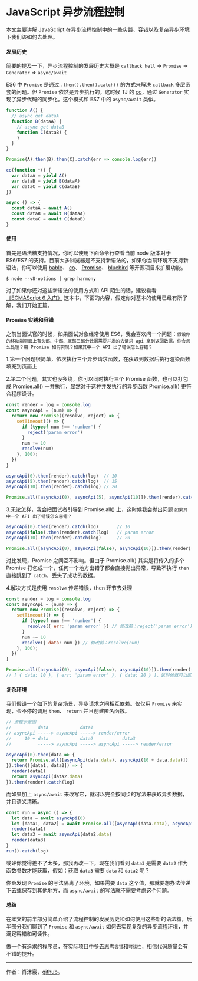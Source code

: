 # JavaScript 异步流程控制

本文主要讲解 JavaScript 在异步流程控制中的一些实践、容错以及复杂异步环境下我们该如何去处理。

#### 发展历史

简要的提及一下，异步流程控制的发展历史大概是 `callback hell` => `Promise` => `Generator` => `async/await`

ES6 中 `Promise` 是通过 `.then().then().catch()` 的方式来解决 `callback` 多层嵌套的问题。但 `Promise` 依然是异步执行的，这时候 TJ 的 [co](https://github.com/tj/co)，通过 `Generator` 实现了异步代码的同步化。这个模式和 ES7 中的 `async/await` 类似。

``` javascript
function A() {
  // async get dataA
  function B(dataA) {
    // async get dataB
    function C(dataB) {
    }
  }
}

Promise(A).then(B).then(C).catch(err => console.log(err))

co(function *() {
  var dataA = yield A()
  var dataB = yield B(dataA)
  var dataC = yield C(dataB)
})

async () => {
  const dataA = await A()
  const dataB = await B(dataA)
  const dataC = await C(dataB)
}
```

#### 使用

首先是语法糖支持情况，你可以使用下面命令行查看当前 node 版本对于 ES6/ES7 的支持。目前大多浏览器是不支持新语法的，如果你当前环境不支持新语法，你可以使用 [bable](https://github.com/babel/babel)、 [co](https://github.com/tj/co)、 [Promise](https://github.com/then/promise)、 [bluebird](https://github.com/petkaantonov/bluebird) 等开源项目来扩展功能。

`$ node --v8-options | grep harmony`

对了如果你还对这些新语法的使用方式和 API 陌生的话，建议看看 [《ECMAScript 6 入门》](http://es6.ruanyifeng.com/#README) 这本书，下面的内容，假定你对基本的使用已经有所了解，我们开始正篇。


#### Promise 实践和容错

之前当面试官的时候，如果面试对象经常使用 ES6，我会喜欢问一个问题：`假设你的移动端页面上有头部、中部、底部三部分数据需要并发的去请求 api 拿到返回数据，你会怎么处理？用 Promise 如何实现？如果其中一个 API 出了错误怎么容错？`

1.第一个问题很简单，依次执行三个异步请求函数，在获取到数据后执行渲染函数填充到页面上

2.第二个问题，其实也没多绕，你可以同时执行三个 Promise 函数，也可以打包成 Promise.all() 一并执行，显然对于这种并发执行的异步函数 Promise.all() 更符合程序设计。

``` javascript
const render = log = console.log
const asyncApi = (num) => {
  return new Promise((resolve, reject) => {
    setTimeout(() => {
      if (typeof num !== 'number') {
        reject('param error')
      }
      num += 10
      resolve(num)
    }, 100);
  })
}

asyncApi(0).then(render).catch(log)  // 10
asyncApi(5).then(render).catch(log)  // 15
asyncApi(10).then(render).catch(log) // 20

Promise.all([asyncApi(0), asyncApi(5), asyncApi(10)]).then(render).catch(log) // [ 10, 15, 20 ]
```

3.无论怎样，我会把面试者引导到 Promise.all() 上，这时候我会抛出问题 `如果其中一个 API 出了错误怎么容错？`

``` javascript
asyncApi(0).then(render).catch(log)       // 10
asyncApi(false).then(render).catch(log)   // param error
asyncApi(10).then(render).catch(log)      // 20

Promise.all([asyncApi(0), asyncApi(false), asyncApi(10)]).then(render).catch(log) // param error
```

对比发现，Promise 之间互不影响。但由于 Promise.all() 其实是将传入的多个 Promise 打包成一个，任何一个地方出错了都会直接抛出异常，导致不执行 `then` 直接跳到了 `catch`，丢失了成功的数据。

4.解决方式是使用 `resolve` 传递错误，then 环节去处理

```javascript
const render = log = console.log
const asyncApi = (num) => {
  return new Promise((resolve, reject) => {
    setTimeout(() => {
      if (typeof num !== 'number') {
        resolve({ err: 'param error' }) // 修改前：reject('param error')
      }
      num += 10
      resolve({ data: num }) // 修改前：resolve(num)
    }, 100);
  })
}

Promise.all([asyncApi(0), asyncApi(false), asyncApi(10)]).then(render).catch(log) 
// [ { data: 10 }, { err: 'param error' }, { data: 20 } ]，这时候就可以区分处理了
```


#### 复杂环境

我们假设一个如下的复杂场景，异步请求之间相互依赖。仅仅用 `Promise` 来实现，会不停的调用 `then`、 `return` 并且创建匿名函数。

``` javascript
// 流程示意图
//          data            data1
// asyncApi -----> asyncApi -----> render/error
//     10 + data            data2           data3
//          -----> asyncApi -----> asyncApi -----> render/error

asyncApi(0).then(data => {
  return Promise.all([asyncApi(data.data), asyncApi(10 + data.data)])
}).then(([data1, data2]) => {
  render(data1)
  return asyncApi(data2.data)
}).then(render).catch(log)
```

而如果加上 `async/await` 来改写它，就可以完全按同步的写法来获取异步数据，并且语义清晰。

``` javascript
const run = async () => {
  let data = await asyncApi(0)
  let [data1, data2] = await Promise.all([asyncApi(data.data), asyncApi(10 + data.data)])
  render(data1)
  let data3 = await asyncApi(data2.data)
  render(data3)
}
run().catch(log)
```

或许你觉得差不了太多，那我再改一下，现在我们看到 `data3` 是需要 `data2` 作为函数参数才能获取，假如：获取 `data3` 需要 `data` 和 `data2` 呢？

你会发现 `Promise` 的写法隔离了环境，如果需要 `data` 这个值，那就要想办法传递下去或保存到其他地方，而 `async/await` 的写法就不需要考虑这个问题。

#### 总结

在本文的前半部分简单介绍了流程控制的发展历史和如何使用这些新的语法糖，后半部分我们聊到了 `Promise` 和 `async/await` 如何去实现复杂的异步流程环境，并满足容错和可读性。

做一个有追求的程序员，在实际项目中多去思考`容错`和`可读性`，相信代码质量会有不错的提升。

------

作者：肖沐宸，[github](https://github.com/cheogo/learn-javascript)。